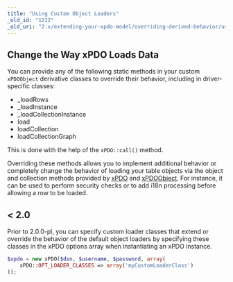 ```yaml
---
title: "Using Custom Object Loaders"
_old_id: "1222"
_old_uri: "2.x/extending-your-xpdo-model/overriding-derived-behavior/using-custom-object-loaders"
---
```


## Change the Way xPDO Loads Data

You can provide any of the following static methods in your custom `xPDOObject` derivative classes to override their behavior, including in driver-specific classes:

- \_loadRows
- \_loadInstance
- \_loadCollectionInstance
- load
- loadCollection
- loadCollectionGraph

This is done with the help of the `xPDO::call()` method.

Overriding these methods allows you to implement additional behavior or completely change the behavior of loading your table objects via the object and collection methods provided by [xPDO](extending-modx/xpdo "xPDO") and [xPDOObject](extending-modx/xpdo/class-reference/xpdoobject "xPDOObject"). For instance, it can be used to perform security checks or to add i18n processing before allowing a row to be loaded.

## < 2.0

Prior to 2.0.0-pl, you can specify custom loader classes that extend or override the behavior of the default object loaders by specifying these classes in the xPDO options array when instantiating an xPDO instance.

``` php
$xpdo = new xPDO($dsn, $username, $password, array(
    xPDO::OPT_LOADER_CLASSES => array('myCustomLoaderClass')
));
```
